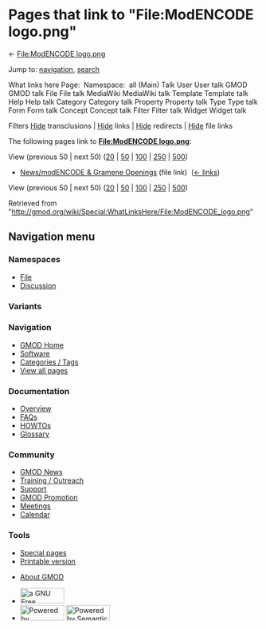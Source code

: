 <div id="mw-page-base" class="noprint">

</div>

<div id="mw-head-base" class="noprint">

</div>

<div id="content" class="mw-body" role="main">

<span id="top"></span>

<div id="mw-js-message" style="display:none;">

</div>



# <span dir="auto">Pages that link to "File:ModENCODE logo.png"</span>

<div id="bodyContent">

<div id="contentSub">

← [File:ModENCODE
logo.png](/wiki/File:ModENCODE_logo.png "File:ModENCODE logo.png")

</div>

<div id="jump-to-nav" class="mw-jump">

Jump to: [navigation](#mw-navigation), [search](#p-search)

</div>

<div id="mw-content-text">

What links here Page:  Namespace:  all (Main) Talk User User talk GMOD
GMOD talk File File talk MediaWiki MediaWiki talk Template Template talk
Help Help talk Category Category talk Property Property talk Type Type
talk Form Form talk Concept Concept talk Filter Filter talk Widget
Widget talk

Filters
[Hide](/mediawiki/index.php?title=Special:WhatLinksHere/File:ModENCODE_logo.png&hidetrans=1 "Special:WhatLinksHere/File:ModENCODE logo.png")
transclusions \|
[Hide](/mediawiki/index.php?title=Special:WhatLinksHere/File:ModENCODE_logo.png&hidelinks=1 "Special:WhatLinksHere/File:ModENCODE logo.png")
links \|
[Hide](/mediawiki/index.php?title=Special:WhatLinksHere/File:ModENCODE_logo.png&hideredirs=1 "Special:WhatLinksHere/File:ModENCODE logo.png")
redirects \|
[Hide](/mediawiki/index.php?title=Special:WhatLinksHere/File:ModENCODE_logo.png&hideimages=1 "Special:WhatLinksHere/File:ModENCODE logo.png")
file links

The following pages link to **[File:ModENCODE
logo.png](/wiki/File:ModENCODE_logo.png "File:ModENCODE logo.png")**:

View (previous 50 \| next 50)
([20](/mediawiki/index.php?title=Special:WhatLinksHere/File:ModENCODE_logo.png&limit=20 "Special:WhatLinksHere/File:ModENCODE logo.png")
\|
[50](/mediawiki/index.php?title=Special:WhatLinksHere/File:ModENCODE_logo.png&limit=50 "Special:WhatLinksHere/File:ModENCODE logo.png")
\|
[100](/mediawiki/index.php?title=Special:WhatLinksHere/File:ModENCODE_logo.png&limit=100 "Special:WhatLinksHere/File:ModENCODE logo.png")
\|
[250](/mediawiki/index.php?title=Special:WhatLinksHere/File:ModENCODE_logo.png&limit=250 "Special:WhatLinksHere/File:ModENCODE logo.png")
\|
[500](/mediawiki/index.php?title=Special:WhatLinksHere/File:ModENCODE_logo.png&limit=500 "Special:WhatLinksHere/File:ModENCODE logo.png"))

- [News/modENCODE & Gramene
  Openings](/wiki/News/modENCODE_%26_Gramene_Openings "News/modENCODE & Gramene Openings")
  (file link) ‎ <span class="mw-whatlinkshere-tools">([←
  links](/mediawiki/index.php?title=Special:WhatLinksHere&target=News%2FmodENCODE+%26+Gramene+Openings "Special:WhatLinksHere"))</span>

View (previous 50 \| next 50)
([20](/mediawiki/index.php?title=Special:WhatLinksHere/File:ModENCODE_logo.png&limit=20 "Special:WhatLinksHere/File:ModENCODE logo.png")
\|
[50](/mediawiki/index.php?title=Special:WhatLinksHere/File:ModENCODE_logo.png&limit=50 "Special:WhatLinksHere/File:ModENCODE logo.png")
\|
[100](/mediawiki/index.php?title=Special:WhatLinksHere/File:ModENCODE_logo.png&limit=100 "Special:WhatLinksHere/File:ModENCODE logo.png")
\|
[250](/mediawiki/index.php?title=Special:WhatLinksHere/File:ModENCODE_logo.png&limit=250 "Special:WhatLinksHere/File:ModENCODE logo.png")
\|
[500](/mediawiki/index.php?title=Special:WhatLinksHere/File:ModENCODE_logo.png&limit=500 "Special:WhatLinksHere/File:ModENCODE logo.png"))

</div>

<div class="printfooter">

Retrieved from
"<http://gmod.org/wiki/Special:WhatLinksHere/File:ModENCODE_logo.png>"

</div>

<div id="catlinks" class="catlinks catlinks-allhidden">

</div>

<div class="visualClear">

</div>

</div>

</div>

<div id="mw-navigation">

## Navigation menu

<div id="mw-head">



<div id="left-navigation">

<div id="p-namespaces" class="vectorTabs" role="navigation"
aria-labelledby="p-namespaces-label">

### Namespaces

- <span id="ca-nstab-image"><a href="/wiki/File:ModENCODE_logo.png" accesskey="c"
  title="View the file page [c]">File</a></span>
- <span id="ca-talk"><a
  href="/mediawiki/index.php?title=File_talk:ModENCODE_logo.png&amp;action=edit&amp;redlink=1"
  accesskey="t"
  title="Discussion about the content page [t]">Discussion</a></span>

</div>

<div id="p-variants" class="vectorMenu emptyPortlet" role="navigation"
aria-labelledby="p-variants-label">

### 

### Variants[](#)

<div class="menu">

</div>

</div>

</div>

<div id="right-navigation">





</div>



</div>

</div>

</div>

<div id="mw-panel">

<div id="p-logo" role="banner">

<a href="/wiki/Main_Page"
style="background-image: url(http://gmod.org/images/GMOD-cogs.png);"
title="Visit the main page"></a>

</div>

<div id="p-Navigation" class="portal" role="navigation"
aria-labelledby="p-Navigation-label">

### Navigation

<div class="body">

- <span id="n-GMOD-Home">[GMOD Home](/wiki/Main_Page)</span>
- <span id="n-Software">[Software](/wiki/GMOD_Components)</span>
- <span id="n-Categories-.2F-Tags">[Categories /
  Tags](/wiki/Categories)</span>
- <span id="n-View-all-pages">[View all
  pages](/wiki/Special:AllPages)</span>

</div>

</div>

<div id="p-Documentation" class="portal" role="navigation"
aria-labelledby="p-Documentation-label">

### Documentation

<div class="body">

- <span id="n-Overview">[Overview](/wiki/Overview)</span>
- <span id="n-FAQs">[FAQs](/wiki/Category:FAQ)</span>
- <span id="n-HOWTOs">[HOWTOs](/wiki/Category:HOWTO)</span>
- <span id="n-Glossary">[Glossary](/wiki/Glossary)</span>

</div>

</div>

<div id="p-Community" class="portal" role="navigation"
aria-labelledby="p-Community-label">

### Community

<div class="body">

- <span id="n-GMOD-News">[GMOD News](/wiki/GMOD_News)</span>
- <span id="n-Training-.2F-Outreach">[Training /
  Outreach](/wiki/Training_and_Outreach)</span>
- <span id="n-Support">[Support](/wiki/Support)</span>
- <span id="n-GMOD-Promotion">[GMOD
  Promotion](/wiki/GMOD_Promotion)</span>
- <span id="n-Meetings">[Meetings](/wiki/Meetings)</span>
- <span id="n-Calendar">[Calendar](/wiki/Calendar)</span>

</div>

</div>

<div id="p-tb" class="portal" role="navigation"
aria-labelledby="p-tb-label">

### Tools

<div class="body">

- <span id="t-specialpages"><a href="/wiki/Special:SpecialPages" accesskey="q"
  title="A list of all special pages [q]">Special pages</a></span>
- <span id="t-print"><a
  href="/mediawiki/index.php?title=Special:WhatLinksHere/File:ModENCODE_logo.png&amp;printable=yes"
  rel="alternate" accesskey="p"
  title="Printable version of this page [p]">Printable version</a></span>

</div>

</div>

</div>

</div>

<div id="footer" role="contentinfo">

- <span id="footer-places-about">[About
  GMOD](/wiki/GMOD:About "GMOD:About")</span>

<!-- -->

- <span id="footer-copyrightico">[<img src="http://www.gnu.org/graphics/gfdl-logo-small.png" width="88"
  height="31" alt="a GNU Free Documentation License" />](http://www.gnu.org/licenses/fdl-1.3.html)</span>
- <span id="footer-poweredbyico">[<img src="/mediawiki/skins/common/images/poweredby_mediawiki_88x31.png"
  width="88" height="31" alt="Powered by MediaWiki" />](//www.mediawiki.org/)
  [<img
  src="/mediawiki/extensions/SemanticMediaWiki/includes/../resources/images/smw_button.png"
  width="88" height="31" alt="Powered by Semantic MediaWiki" />](https://www.semantic-mediawiki.org/wiki/Semantic_MediaWiki)</span>

<div style="clear:both">

</div>

</div>
